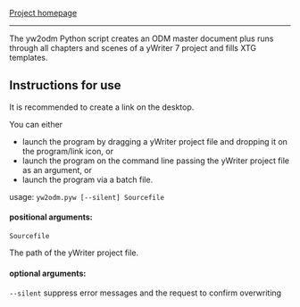 [Project homepage](https://peter88213.github.io/yw2odm)

------------------------------------------------------------------

The yw2odm Python script creates an ODM master document plus runs through all chapters and scenes of a yWriter 7 project and fills XTG templates.

## Instructions for use

It is recommended to create a link on the desktop.

You can either

- launch the program by dragging a yWriter project file and dropping it on the program/link icon, or
- launch the program on the command line passing the yWriter project file as an argument, or
- launch the program via a batch file.


usage: `yw2odm.pyw [--silent] Sourcefile`

#### positional arguments:

`Sourcefile` 

The path of the yWriter project file.

#### optional arguments:

`--silent`  suppress error messages and the request to confirm overwriting

